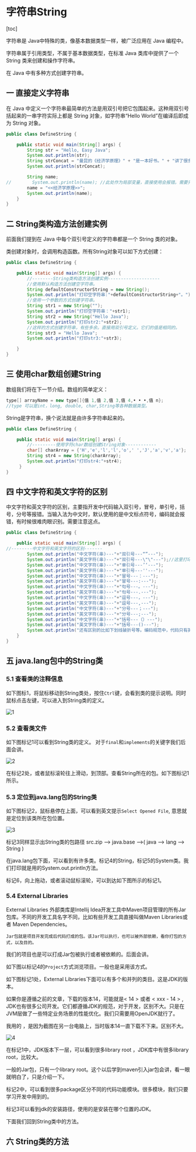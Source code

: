 # 字符串String

[toc]

字符串是 Java中特殊的类，像基本数据类型一样，被广泛应用在 Java 编程中。

字符串属于引用类型，不属于基本数据类型，在标准 Java 类库中提供了一个 String 类来创建和操作字符串。

在 Java 中有多种方式创建字符串。

## 一 直接定义字符串

在 Java 中定义一个字符串最简单的方法是用双引号把它包围起来。这种用双引号括起来的一串字符实际上都是 String 对象，如字符串“Hello World”在编译后即成为 String 对象。

```java
public class DefineString {

    public static void main(String[] args) {
        String str = "Hello, Easy Java";
        System.out.println(str);
        String strConcat = "曼昆的《经济学原理》" + "是一本好书。" + "讲了很多经济学原理。";
        System.out.println(strConcat);

        String name;
//        System.out.println(name); //此处作为局部变量，直接使用会报错。需要先初始化。
        name = "<<经济学原理>>";
        System.out.println(name);
    }
}
```



## 二 String类构造方法创建实例

前面我们提到在 Java 中每个双引号定义的字符串都是一个 String 类的对象。

类创建对象时，会调用构造函数。所有String对象可以如下方式创建：

```java
public class DefineString {

    public static void main(String[] args) {
        //--------String类构造方法创建实例--------------------
        //使用默认构造方法创建空字符串。
        String defaultConstructorString = new String();
        System.out.println("打印空字符串:"+defaultConstructorString+"。");
        //使用一个参数的方式创建字符串。
        String str1 = new String("");
        System.out.println("打印空字符串："+str1);
        String str2 = new String("Hello Java");
        System.out.println("打印str2:"+str2);
        //这样的方式创建字符串，有些多余。直接用双引号定义。它们的值是相同的。
        String str3 = "Hello Java";
        System.out.println("打印str3:"+str3);

    }
}
```



## 三 使用char数组创建String

数组我们将在下一节介绍。数组的简单定义：

```java
type[] arrayName = new type[]{值 1,值 2,值 3,值 4,• • •,值 n};
//type 可以是int，long, double, char,String等各种数据类型。
```

String是字符串，换个说法就是由许多字符串起来的。

```java
public class DefineString {

    public static void main(String[] args) {
        //---------使用字符char数组创建String对象------------
        char[] charArray = {'H','e','l','l','o',' ','J','a','v','a'};
        String str4 = new String(charArray);
        System.out.println("打印str4:"+str4);
     }
}   
```

## 四 中文字符和英文字符的区别

中文字符和英文字符的区别，主要指开发中代码输入双引号，冒号，单引号，括号，分号等报错。当输入法为中文时，默认使用的是中文标点符号，编码就会报错，有时候很难肉眼识别。需要注意这点。

```java
public class DefineString {

    public static void main(String[] args) {
//--------中文字符和英文字符的区别-------
        System.out.println("中文字符(串)---"+"双引号---“”---");
        System.out.println("英文字符(串)---"+"双引号---\"\"---");//这里打印英文双引号，需要转义。
        System.out.println("中文字符(串)---"+"单引号---’‘---");
        System.out.println("英文字符(串)---"+"单引号---''---");
        System.out.println("中文字符(串)---"+"冒号---：---");
        System.out.println("英文字符(串)---"+"冒号---:---");
        System.out.println("中文字符(串)---"+"句号---。---");
        System.out.println("英文字符(串)---"+"句号---.---");
        System.out.println("中文字符(串)---"+"逗号---，---");
        System.out.println("英文字符(串)---"+"逗号---,---");
        System.out.println("中文字符(串)---"+"分号---；---");
        System.out.println("英文字符(串)---"+"分号---;---");
        System.out.println("中文字符(串)---"+"括号---（）---");
        System.out.println("英文字符(串)---"+"括号---()---");
        System.out.println("还有区别的比如下划线破折号等。编码规范中，代码只有英文字标点符号才可以被正确识别。");
    }
}   
```



## 五 java.lang包中的String类

### 5.1 查看类的注释信息

如下图标1，将鼠标移动到String类处，按住`Ctrl`键，会看到类的提示说明。同时鼠标点击左键，可以进入到String类的定义。

![1](https://upload-images.jianshu.io/upload_images/23305353-ca74313f7c5cf592.PNG?imageMogr2/auto-orient/strip%7CimageView2/2/w/1240)

### 5.2 查看类文件

如下图标记1可以看到String类的定义。 对于`final`和`implements`的关键字我们后面会讲。

![2](https://upload-images.jianshu.io/upload_images/23305353-32f780552fd714a3.PNG?imageMogr2/auto-orient/strip%7CimageView2/2/w/1240)



在标记2处，或者鼠标滚轮往上滑动，到顶部。查看String所在的包。如下图标记1所示。

### 5.3 定位到java.lang包的String类

如下图标记2，鼠标悬停在上面，可以看到英文提示`Select Opened File`, 意思就是定位到该类所在包位置。

![3](https://upload-images.jianshu.io/upload_images/23305353-18aa12eb2ec7e1b7.PNG?imageMogr2/auto-orient/strip%7CimageView2/2/w/1240)

标记3同样显示出String类的包路径 src.zip --> java.base -->( java --> lang --> String )

在java.lang包下面，可以看到有许多类。标记4的String，标记5的System类。我们打印就是用的System.out.println方法。

标记6，向上拖动，或者滚动鼠标滚轮，可以到达如下图所示的标记1。

### 5.4 External Libraries

External Libraries 外部类库是Intellij Idea开发工具中Maven项目管理的所有Jar包库。不同的开发工具名字不同，比如有些开发工具直接叫做Maven Libraries或者 Maven Dependencies。

`Jar包就是项目开发完成后代码打成的包。该Jar可以执行，也可以被外部依赖，看你打包的方式，以及目的。`

我们的项目也是可以打成Jar包被执行或者被依赖的。后面会讲。

如下图以标记4的`Project`方式浏览项目。一般也是采用该方式。

如下图标记1处，External Libraries下面可以有多个和<corretto-15>并列的类目。这是JDK的版本。

如果你是遵循之前的文章，下载的版本14，可能就是< 14 > 或者 < xxx - 14 > , JDK也有很多公司开发。它们都遵循JDK的规范，对于开发，区别不大。只是在JVM层做了一些特定业务场景的性能优化。我们只需要用OpenJDK就行了。

我用的<corretto-15> ，是因为截图在另一台电脑上，当时版本14一直下载不下来。区别不大。

![4](https://upload-images.jianshu.io/upload_images/23305353-543915477906be39.PNG?imageMogr2/auto-orient/strip%7CimageView2/2/w/1240)

在标记1中，JDK版本下一层，可以看到很多library root ，JDK库中有很多library root，比较大。

一般的Jar包，只有一个library root。这个以后学到maven引入jar包会讲，看一眼就明白了，只是介绍一下。

标记2中，可以看到很多package区分不同的代码功能模块。很多模块，我们只要学习开发中用到的。

标记3可以看到jdk的安装路径，使用的是安装在哪个位置的JDK。

下面我们回到String类中的方法。

## 六 String类的方法

